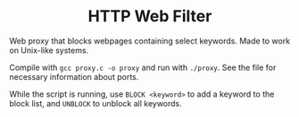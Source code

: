 <h1 align="center">
  HTTP Web Filter
</h1>

Web proxy that blocks webpages containing select keywords. Made to work on Unix-like systems.
<br/>

Compile with `gcc proxy.c -o proxy` and run with `./proxy`. See the file for necessary information about ports.
<br/>

While the script is running, use `BLOCK <keyword>` to add a keyword to the block list, and `UNBLOCK` to unblock all keywords. 
